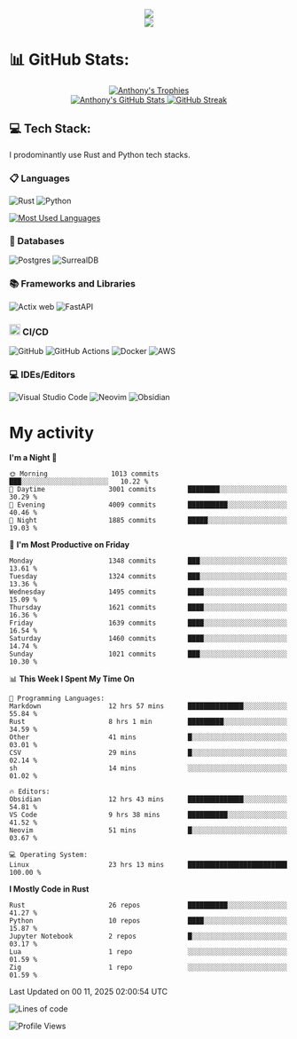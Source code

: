 
<!--profile banner-->
<div align="center">
  <img src="https://svg-banners.vercel.app/api?type=typeWriter&text1=Anthony%20Rubick&width=800&height=150" />
</div>

<!--profile views-->
<div align="center">
  <a href="https://u8views.com/github/AnthonyMichaelTDM">
    <img src="https://u8views.com/api/v1/github/profiles/68485672/views/day-week-month-total-count.svg">
  </a>
</div>

# 📊 GitHub Stats:

<!--trophies https://github.com/ryo-ma/github-profile-trophy -->
<div align="center"> 
  <a href="https://github.com/ryo-ma/github-profile-trophy">
    <picture>
      <source
        srcset="https://github-profile-trophy.vercel.app/?username=anthonymichaeltdm&theme=gitdimmed&no-frame=true&no-bg=true&column=-1"
        media="(prefers-color-scheme: dark)"
      />
      <source
        srcset="https://github-profile-trophy.vercel.app/?username=anthonymichaeltdm&theme=_____&no-frame=true&no-bg=true&column=-1"
        media="(prefers-color-scheme: light), (prefers-color-scheme: no-preference)"
      />
      <img src="https://github-profile-trophy.vercel.app/?username=anthonymichaeltdm&theme=gitdimmed&no-frame=true&no-bg=true&column=-1" alt="Anthony's Trophies" />
    </picture>
  </a>
</div>

<div align="center">
  <a href="https://github.com/anuraghazra/github-readme-stats">
    <picture>
      <source
        srcset="https://github-readme-stats.vercel.app/api?username=anthonymichaeltdm&show_icons=true&locale=en&theme=github_dark_dimmed&count_private=true&hide_border=true&include_all_commits=true"
        media="(prefers-color-scheme: dark)"
      />
      <source
        srcset="https://github-readme-stats.vercel.app/api?username=anthonymichaeltdm&show_icons=true&locale=en&theme=___&count_private=true&hide_border=true&include_all_commits=true"
        media="(prefers-color-scheme: light), (prefers-color-scheme: no-preference)"
      />
      <img src="https://github-readme-stats.vercel.app/api?username=anthonymichaeltdm&show_icons=true&locale=en&theme=github_dark_dimmed&count_private=true&hide_border=true&include_all_commits=true" alt="Anthony's GitHub Stats" />
    </picture>
  </a>
  
  <!--streak https://git.io/streak-stats -->
  <a href="https://git.io/streak-stats">
    <picture>
      <source
        srcset="https://streak-stats.demolab.com?user=AnthonyMichaelTDM&theme=github_dark_dimmed&hide_border=true"
        media="(prefers-color-scheme: dark)"
      />
      <source
        srcset="https://streak-stats.demolab.com?user=AnthonyMichaelTDM&theme=_____&hide_border=true"
        media="(prefers-color-scheme: light), (prefers-color-scheme: no-preference)"
      />
      <img src="https://streak-stats.demolab.com?user=AnthonyMichaelTDM&theme=github_dark_dimmed&hide_border=true" alt="GitHub Streak" />
    </picture>
  </a>
</div>

<!--favorite languages and tools, and most used langs-->
## 💻 Tech Stack:

I prodominantly use Rust and Python tech stacks.

### 📋 Languages

![Rust](https://img.shields.io/badge/rust-%23000000.svg?style=for-the-badge&logo=rust&logoColor=white)
![Python](https://img.shields.io/badge/python-3670A0?style=for-the-badge&logo=python&logoColor=ffdd54)

<!--most used languages-->
  <a href="https://github.com/anuraghazra/github-readme-stats">
    <picture>
      <source
        srcset="https://github-readme-stats.vercel.app/api/top-langs?username=anthonymichaeltdm&show_icons=true&locale=en&layout=compact&theme=github_dark_dimmed&count_private=true&size_weight=0.5&count_weight=0.5&hide_border=true"
        media="(prefers-color-scheme: dark)"
      />
      <source
        srcset="https://github-readme-stats.vercel.app/api/top-langs?username=anthonymichaeltdm&show_icons=true&locale=en&layout=compact&theme=____&langs_count=8&count_private=true&size_weight=0.5&count_weight=0.5&hide_border=true"
        media="(prefers-color-scheme: light), (prefers-color-scheme: no-preference)"
      />
      <img src="https://github-readme-stats.vercel.app/api/top-langs?username=anthonymichaeltdm&show_icons=true&locale=en&layout=compact&theme=github_dark_dimmed&count_private=true&size_weight=0.5&count_weight=0.5&hide_border=true" alt="Most Used Languages" />
    </picture>
  </a>

### 💾 Databases

![Postgres](https://img.shields.io/badge/postgres-%23316192.svg?style=for-the-badge&logo=postgresql&logoColor=white)
![SurrealDB](https://img.shields.io/badge/SurrealDB-FF00A0?style=for-the-badge&logo=surrealdb&logoColor=white)

### 📚 Frameworks and Libraries

![Actix web](https://img.shields.io/badge/Actix-000?logo=actix&logoColor=fff&style=for-the-badge)
![FastAPI](https://img.shields.io/badge/FastAPI-005571?style=for-the-badge&logo=fastapi)

### <code><img width="20" src="https://user-images.githubusercontent.com/25181517/183868728-b2e11072-00a5-47e2-8a4e-4ebbb2b8c554.png" alt="CI/CD" title="CI/CD"/></code> CI/CD

![GitHub](https://img.shields.io/badge/GitHub-181717?logo=github&logoColor=fff&style=for-the-badge)
![GitHub Actions](https://img.shields.io/badge/github%20actions-%232671E5.svg?style=for-the-badge&logo=githubactions&logoColor=white)
![Docker](https://img.shields.io/badge/Docker-2496ED?logo=docker&logoColor=fff&style=for-the-badge)
![AWS](https://img.shields.io/badge/AWS-%23FF9900.svg?style=for-the-badge&logo=amazon-aws&logoColor=white)

### 💻 IDEs/Editors

![Visual Studio Code](https://img.shields.io/badge/Visual%20Studio%20Code-0078d7.svg?style=for-the-badge&logo=visual-studio-code&logoColor=white)
![Neovim](https://img.shields.io/badge/NeoVim-%2357A143.svg?&style=for-the-badge&logo=neovim&logoColor=white)
![Obsidian](https://img.shields.io/badge/Obsidian-%23483699.svg?style=for-the-badge&logo=obsidian&logoColor=white)

# My activity

<!--START_SECTION:activity-->

<!--END_SECTION:activity-->

<!-- weekly activity https://github.com/AnthonyMichaelTDM/waka-readme-stats -->
<!--START_SECTION:waka-->
**I'm a Night 🦉** 

```text
🌞 Morning                1013 commits        ███░░░░░░░░░░░░░░░░░░░░░░   10.22 % 
🌆 Daytime                3001 commits        ████████░░░░░░░░░░░░░░░░░   30.29 % 
🌃 Evening                4009 commits        ██████████░░░░░░░░░░░░░░░   40.46 % 
🌙 Night                  1885 commits        █████░░░░░░░░░░░░░░░░░░░░   19.03 % 
```
📅 **I'm Most Productive on Friday** 

```text
Monday                   1348 commits        ███░░░░░░░░░░░░░░░░░░░░░░   13.61 % 
Tuesday                  1324 commits        ███░░░░░░░░░░░░░░░░░░░░░░   13.36 % 
Wednesday                1495 commits        ████░░░░░░░░░░░░░░░░░░░░░   15.09 % 
Thursday                 1621 commits        ████░░░░░░░░░░░░░░░░░░░░░   16.36 % 
Friday                   1639 commits        ████░░░░░░░░░░░░░░░░░░░░░   16.54 % 
Saturday                 1460 commits        ████░░░░░░░░░░░░░░░░░░░░░   14.74 % 
Sunday                   1021 commits        ███░░░░░░░░░░░░░░░░░░░░░░   10.30 % 
```


📊 **This Week I Spent My Time On** 

```text
💬 Programming Languages: 
Markdown                 12 hrs 57 mins      ██████████████░░░░░░░░░░░   55.84 % 
Rust                     8 hrs 1 min         █████████░░░░░░░░░░░░░░░░   34.59 % 
Other                    41 mins             █░░░░░░░░░░░░░░░░░░░░░░░░   03.01 % 
CSV                      29 mins             █░░░░░░░░░░░░░░░░░░░░░░░░   02.14 % 
sh                       14 mins             ░░░░░░░░░░░░░░░░░░░░░░░░░   01.02 % 

🔥 Editors: 
Obsidian                 12 hrs 43 mins      ██████████████░░░░░░░░░░░   54.81 % 
VS Code                  9 hrs 38 mins       ██████████░░░░░░░░░░░░░░░   41.52 % 
Neovim                   51 mins             █░░░░░░░░░░░░░░░░░░░░░░░░   03.67 % 

💻 Operating System: 
Linux                    23 hrs 13 mins      █████████████████████████   100.00 % 
```

**I Mostly Code in Rust** 

```text
Rust                     26 repos            ██████████░░░░░░░░░░░░░░░   41.27 % 
Python                   10 repos            ████░░░░░░░░░░░░░░░░░░░░░   15.87 % 
Jupyter Notebook         2 repos             █░░░░░░░░░░░░░░░░░░░░░░░░   03.17 % 
Lua                      1 repo              ░░░░░░░░░░░░░░░░░░░░░░░░░   01.59 % 
Zig                      1 repo              ░░░░░░░░░░░░░░░░░░░░░░░░░   01.59 % 
```




 Last Updated on 00 11, 2025 02:00:54 UTC
<!--END_SECTION:waka-->

<!--START_SECTION:loc-->
![Lines of code](https://img.shields.io/badge/From%20Hello%20World%20I%27ve%20Written-11.5%20million%20lines%20of%20code-blue)


<!--END_SECTION:loc-->

![Profile Views](https://komarev.com/ghpvc/?username=anthonymichaeltdm&label=Profile%20views&color=0e75b6&style=flat)

